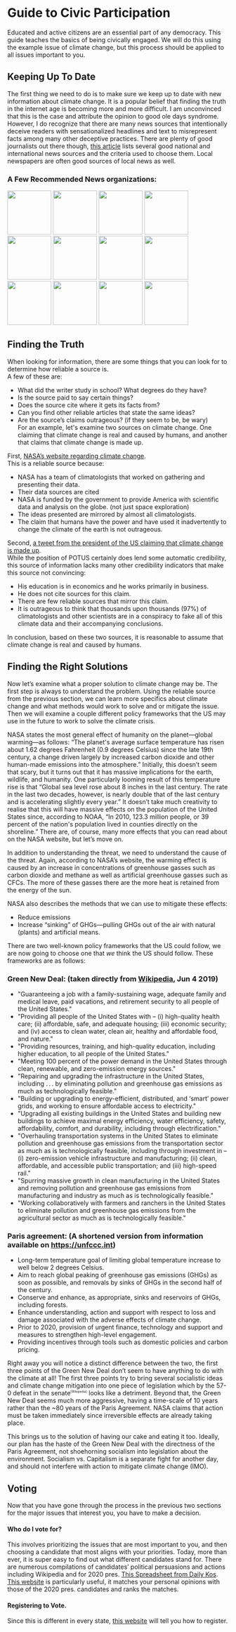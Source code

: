 # Guide to Civic Participation
Educated and active citizens are an essential part of any democracy. This guide teaches the basics of being civically engaged. We will do this using the example issue of climate change, but this process should be applied to all issues important to you.
## Keeping Up To Date
The first thing we need to do is to make sure we keep up to date with new information about climate change. It is a popular belief that finding the truth in the internet age is becoming more and more difficult. I am unconvinced that this is the case and attribute the opinion to good ole days syndrome. However, I do recognize that there are many news sources that intentionally deceive readers with sensationalized headlines and text to misrepresent facts among many other deceptive practices. There are plenty of good journalists out there though, [this article](https://www.forbes.com/sites/berlinschoolofcreativeleadership/2017/02/01/10-journalism-brands-where-you-will-find-real-facts-rather-than-alternative-facts/#1a6369d2e9b5) lists several good national and international news sources and the criteria used to choose them. Local newspapers are often good sources of local news as well.

### A Few Recommended News organizations: 
<img src="ap.png" height="100">
<img src="atlantic.png" height="100">
<img src="bbc.jpg" height="100">
<img src="bloomberg.jpg" height="100">
<img src="economist.png" height="100">
<img src="fa.png" height="100">
<img src="newyorker.jpg" height="100">
<img src="nyt.jpg" height="100">
<img src="politico.jpg" height="100">
<img src="reuters.jpg" height="100">
<img src="wapo.jpg" height="100">
<img src="wsj.jpg" height="100">

## Finding the Truth
When looking for information, there are some things that you can look for to determine how reliable a source is.  
A few of these are:  
* What did the writer study in school? What degrees do they have?  
* Is the source paid to say certain things?  
* Does the source cite where it gets its facts from?  
* Can you find other reliable articles that state the same ideas?  
* Are the source’s claims outrageous? (if they seem to be, be wary)  
For an example, let's examine two sources on climate change. One claiming that climate change is real and caused by humans, and another that claims that climate change is made up.

First, [NASA’s website regarding climate change](https://climate.nasa.gov/evidence/).  
This is a reliable source because:  
* NASA has a team of climatologists that worked on gathering and presenting their data.
* Their data sources are cited
* NASA is funded by the government to provide America with scientific data and analysis on the globe. (not just space exploration)
* The ideas presented are mirrored by almost all climatologists.
* The claim that humans have the power and have used it inadvertently to change the climate of the earth is not outrageous.

Second, [a tweet from the president of the US claiming that climate change is made up](https://twitter.com/realdonaldtrump/status/265895292191248385?lang=en).  
While the position of POTUS certainly does lend some automatic credibility, this source of information lacks many other credibility indicators that make this source not convincing:
* His education is in economics and he works primarily in business.
* He does not cite sources for this claim.
* There are few reliable sources that mirror this claim.
* It is outrageous to think that thousands upon thousands (97%) of climatologists and other scientists are in a conspiracy to fake all of this climate data and their accompanying conclusions.  

In conclusion, based on these two sources, it is reasonable to assume that climate change is real and caused by humans.  


## Finding the Right Solutions
Now let’s examine what a proper solution to climate change may be. The first step is always to understand the problem. Using the reliable source from the previous section, we can learn more specifics about climate change and what methods would work to solve and or mitigate the issue. Then we will examine a couple different policy frameworks that the US may use in the future to work to solve the climate crisis.

NASA states the most general effect of humanity on the planet—global warming—as follows: “The planet's average surface temperature has risen about 1.62 degrees Fahrenheit (0.9 degrees Celsius) since the late 19th century, a change driven largely by increased carbon dioxide and other human-made emissions into the atmosphere.” Initially, this doesn’t seem that scary, but it turns out that it has massive implications for the earth, wildlife, and humanity. One particularly looming result of this temperature rise is that “Global sea level rose about 8 inches in the last century. The rate in the last two decades, however, is nearly double that of the last century and is accelerating slightly every year.” It doesn’t take much creativity to realise that this will have massive effects on the population of the United States since, according to NOAA, “In 2010, 123.3 million people, or 39 percent of the nation's population lived in counties directly on the shoreline.” There are, of course, many more effects that you can read about on the NASA website, but let’s move on.

In addition to understanding the threat, we need to understand the cause of the threat. Again, according to NASA’s website, the warming effect is caused by an increase in concentrations of greenhouse gasses such as carbon dioxide and methane as well as artificial greenhouse gasses such as CFCs. The more of these gasses there are the more heat is retained from the energy of the sun.

NASA also describes the methods that we can use to mitigate these effects:
* Reduce emissions
* Increase “sinking” of GHGs—pulling GHGs out of the air with natural (plants) and artificial means.

There are two well-known policy frameworks that the US could follow, we are now going to choose one that *we* think the US should follow. These frameworks are as follows:  

### Green New Deal: (taken directly from [Wikipedia](https://en.wikipedia.org/wiki/Green_New_Deal#Green_New_Deal_Resolution), Jun 4 2019)  
* "Guaranteeing a job with a family-sustaining wage, adequate family and medical leave, paid vacations, and retirement security to all people of the United States."
* "Providing all people of the United States with – (i) high-quality health care; (ii) affordable, safe, and adequate housing; (iii) economic security; and (iv) access to clean water, clean air, healthy and affordable food, and nature."
* "Providing resources, training, and high-quality education, including higher education, to all people of the United States."
* "Meeting 100 percent of the power demand in the United States through clean, renewable, and zero-emission energy sources."
* "Repairing and upgrading the infrastructure in the United States, including . . . by eliminating pollution and greenhouse gas emissions as much as technologically feasible."
* "Building or upgrading to energy-efficient, distributed, and ‘smart’ power grids, and working to ensure affordable access to electricity."
* "Upgrading all existing buildings in the United States and building new buildings to achieve maximal energy efficiency, water efficiency, safety, affordability, comfort, and durability, including through electrification."
* "Overhauling transportation systems in the United States to eliminate pollution and greenhouse gas emissions from the transportation sector as much as is technologically feasible, including through investment in – (i) zero-emission vehicle infrastructure and manufacturing; (ii) clean, affordable, and accessible public transportation; and (iii) high-speed rail."
* "Spurring massive growth in clean manufacturing in the United States and removing pollution and greenhouse gas emissions from manufacturing and industry as much as is technologically feasible."
* "Working collaboratively with farmers and ranchers in the United States to eliminate pollution and greenhouse gas emissions from the agricultural sector as much as is technologically feasible."

### Paris agreement: (A shortened version from information available on https://unfccc.int)  

* Long-term temperature goal of limiting global temperature increase to well below 2 degrees Celsius.
* Aim to reach global peaking of greenhouse gas emissions (GHGs) as soon as possible, and removals by sinks of GHGs in the second half of the century.
* Conserve and enhance, as appropriate, sinks and reservoirs of GHGs, including forests.
* Enhance understanding, action and support with respect to loss and damage associated with the adverse effects of climate change.
* Prior to 2020, provision of urgent finance, technology and support and measures to strengthen high-level engagement. 
* Providing incentives through tools such as domestic policies and carbon pricing.

Right away you will notice a distinct difference between the two, the first three points of the Green New Deal don’t seem to have anything to do with the climate at all! The first three points try to bring several socialistic ideas and climate change mitigation into one piece of legislation which by the 57-0 defeat in the senate<sup style="font-size: .5em">[Wikipedia]</sup> looks like a detriment.  Beyond that, the Green New Deal seems much more aggressive, having a time-scale of 10 years rather than the ~80 years of the Paris Agreement. NASA claims that action must be taken immediately since irreversible effects are already taking place.

This brings us to the solution of having our cake and eating it too. Ideally, our plan has the haste of the Green New Deal with the directness of the Paris Agreement, not shoehorning socialism into legislation about the environment. Socialism vs. Capitalism is a separate fight for another day, and should not interfere with action to mitigate climate change (IMO).

## Voting
Now that you have gone through the process in the previous two sections for the major issues that interest you, you have to make a decision.

#### Who do I vote for?
This involves prioritizing the issues that are most important to you, and then choosing a candidate that most aligns with your priorities. Today, more than ever, it is super easy to find out what different candidates stand for. There are numerous compilations of candidates’ political persuasions and actions including Wikipedia and for 2020 pres. [This Spreadsheet from Daily Kos](https://www.dailykos.com/stories/2019/4/7/1848411/-The-2020-Democratic-Candidate-Comparison-Sheet). [This website](https://www.isidewith.com/elections/2020-presidential-quiz) is particularly useful, it matches your personal opinions with those of the 2020 pres. candidates and ranks the matches.
#### Registering to Vote.
Since this is different in every state, [this website](https://www.usa.gov/register-to-vote) will tell you how to register.
